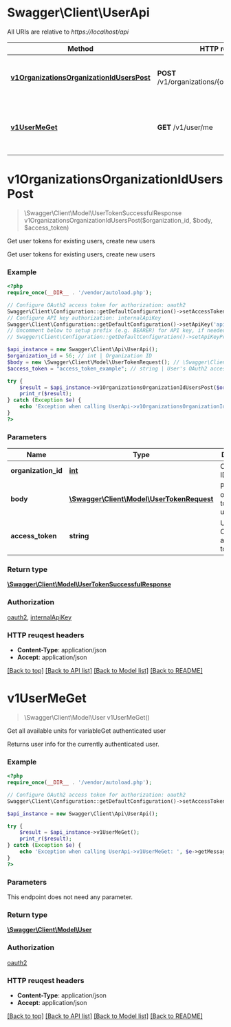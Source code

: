 # Swagger\Client\UserApi

All URIs are relative to *https://localhost/api*

Method | HTTP request | Description
------------- | ------------- | -------------
[**v1OrganizationsOrganizationIdUsersPost**](UserApi.md#v1OrganizationsOrganizationIdUsersPost) | **POST** /v1/organizations/{organizationId}/users | Get user tokens for existing users, create new users
[**v1UserMeGet**](UserApi.md#v1UserMeGet) | **GET** /v1/user/me | Get all available units for variableGet authenticated user


# **v1OrganizationsOrganizationIdUsersPost**
> \Swagger\Client\Model\UserTokenSuccessfulResponse v1OrganizationsOrganizationIdUsersPost($organization_id, $body, $access_token)

Get user tokens for existing users, create new users

Get user tokens for existing users, create new users

### Example 
```php
<?php
require_once(__DIR__ . '/vendor/autoload.php');

// Configure OAuth2 access token for authorization: oauth2
Swagger\Client\Configuration::getDefaultConfiguration()->setAccessToken('YOUR_ACCESS_TOKEN');
// Configure API key authorization: internalApiKey
Swagger\Client\Configuration::getDefaultConfiguration()->setApiKey('api_key', 'YOUR_API_KEY');
// Uncomment below to setup prefix (e.g. BEARER) for API key, if needed
// Swagger\Client\Configuration::getDefaultConfiguration()->setApiKeyPrefix('api_key', 'BEARER');

$api_instance = new Swagger\Client\Api\UserApi();
$organization_id = 56; // int | Organization ID
$body = new \Swagger\Client\Model\UserTokenRequest(); // \Swagger\Client\Model\UserTokenRequest | Provides organization token and user ID
$access_token = "access_token_example"; // string | User's OAuth2 access token

try { 
    $result = $api_instance->v1OrganizationsOrganizationIdUsersPost($organization_id, $body, $access_token);
    print_r($result);
} catch (Exception $e) {
    echo 'Exception when calling UserApi->v1OrganizationsOrganizationIdUsersPost: ', $e->getMessage(), "\n";
}
?>
```

### Parameters

Name | Type | Description  | Notes
------------- | ------------- | ------------- | -------------
 **organization_id** | [**int**](.md)| Organization ID | 
 **body** | [**\Swagger\Client\Model\UserTokenRequest**](\Swagger\Client\Model\UserTokenRequest.md)| Provides organization token and user ID | 
 **access_token** | **string**| User&#39;s OAuth2 access token | [optional] 

### Return type

[**\Swagger\Client\Model\UserTokenSuccessfulResponse**](UserTokenSuccessfulResponse.md)

### Authorization

[oauth2](../README.md#oauth2), [internalApiKey](../README.md#internalApiKey)

### HTTP reuqest headers

 - **Content-Type**: application/json
 - **Accept**: application/json

[[Back to top]](#) [[Back to API list]](../README.md#documentation-for-api-endpoints) [[Back to Model list]](../README.md#documentation-for-models) [[Back to README]](../README.md)

# **v1UserMeGet**
> \Swagger\Client\Model\User v1UserMeGet()

Get all available units for variableGet authenticated user

Returns user info for the currently authenticated user.

### Example 
```php
<?php
require_once(__DIR__ . '/vendor/autoload.php');

// Configure OAuth2 access token for authorization: oauth2
Swagger\Client\Configuration::getDefaultConfiguration()->setAccessToken('YOUR_ACCESS_TOKEN');

$api_instance = new Swagger\Client\Api\UserApi();

try { 
    $result = $api_instance->v1UserMeGet();
    print_r($result);
} catch (Exception $e) {
    echo 'Exception when calling UserApi->v1UserMeGet: ', $e->getMessage(), "\n";
}
?>
```

### Parameters
This endpoint does not need any parameter.

### Return type

[**\Swagger\Client\Model\User**](User.md)

### Authorization

[oauth2](../README.md#oauth2)

### HTTP reuqest headers

 - **Content-Type**: application/json
 - **Accept**: application/json

[[Back to top]](#) [[Back to API list]](../README.md#documentation-for-api-endpoints) [[Back to Model list]](../README.md#documentation-for-models) [[Back to README]](../README.md)

